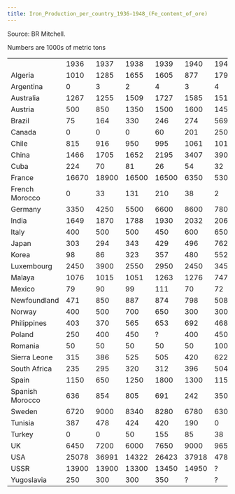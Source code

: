 ```yaml
---
title: Iron_Production_per_country_1936-1948_(Fe_content_of_ore)
---
```

Source: BR Mitchell.

Numbers are 1000s of metric tons

|                 |       |       |       |       |       |       |       |       |       |       |       |       |       |
|-----------------|-------|-------|-------|-------|-------|-------|-------|-------|-------|-------|-------|-------|-------|
|                 | 1936  | 1937  | 1938  | 1939  | 1940  | 1941  | 1942  | 1943  | 1944  | 1945  | 1946  | 1947  | 1948  |
| Algeria         | 1010  | 1285  | 1655  | 1605  | 877   | 179   | 180   | 94    | 413   | 628   | 912   | 851   | 1021  |
| Argentina       | 0     | 3     | 2     | 4     | 3     | 4     | 1     | 0     | 2     | 1     | 27    | 0     | 17    |
| Australia       | 1267  | 1255  | 1509  | 1727  | 1585  | 1514  | 1422  | 1473  | 1372  | 1026  | 1229  | 1445  | 1356  |
| Austria         | 500   | 850   | 1350  | 1500  | 1600  | 1450  | 1500  | 1600  | 1500  | 150   | 250   | 450   | 600   |
| Brazil          | 75    | 164   | 330   | 246   | 274   | 569   | 477   | 550   | 522   | 442   | 396   | 415   | 1069  |
| Canada          | 0     | 0     | 0     | 60    | 201   | 250   | 264   | 293   | 276   | 567   | 773   | 958   | 667   |
| Chile           | 815   | 916   | 950   | 995   | 1061  | 1011  | 245   | 3     | 11    | 173   | 738   | 1084  | 1681  |
| China           | 1466  | 1705  | 1652  | 2195  | 3407  | 3906  | 4726  | 5065  | 3793  | 223   | 147   | 71    | 75    |
| Cuba            | 224   | 70    | 81    | 26    | 54    | 32    | 56    | 29    | 8     | 0     | 0     | 22    | 13    |
| France          | 16670 | 18900 | 16500 | 16500 | 6350  | 5300  | 6400  | 8450  | 4700  | 3850  | 8100  | 19350 | 11500 |
| French Morocco  | 0     | 33    | 131   | 210   | 38    | 2     | 2     | 5     | 3     | 0     | 58    | 70    | 137   |
| Germany         | 3350  | 4250  | 5500  | 6600  | 8600  | 7800  | 6850  | 6300  | 5150  | ?     | 1950  | 2200  | 3850  |
| India           | 1649  | 1870  | 1788  | 1930  | 2032  | 2063  | 2083  | 1727  | 1524  | 1494  | 1565  | 1625  | 1483  |
| Italy           | 400   | 500   | 500   | 450   | 600   | 650   | 550   | 400   | 200   | 50    | 50    | 100   | 250   |
| Japan           | 303   | 294   | 343   | 429   | 496   | 762   | 1067  | 1403  | 1718  | 935   | 287   | 255   | 297   |
| Korea           | 98    | 86    | 323   | 357   | 480   | 552   | 769   | 958   | 1348  | 337   | ?     | ?     | ?     |
| Luxembourg      | 2450  | 3900  | 2550  | 2950  | 2450  | 3450  | 2550  | 2650  | 1450  | 700   | 1100  | 1000  | 1700  |
| Malaya          | 1076  | 1015  | 1051  | 1263  | 1276  | 747   | 59    | 32    | 7     | 9     | 0     | 1     | 0     |
| Mexico          | 79    | 90    | 99    | 111   | 70    | 72    | 103   | 138   | 187   | 175   | 171   | 226   | 227   |
| Newfoundland    | 471   | 850   | 887   | 874   | 798   | 508   | 630   | 284   | 244   | 511   | 648   | 763   | 789   |
| Norway          | 400   | 500   | 700   | 650   | 300   | 300   | 150   | 100   | 150   | 50    | 50    | 50    | 100   |
| Philippines     | 403   | 370   | 565   | 653   | 692   | 468   | 45    | 92    | 36    | 0     | 0     | 0     | 10    |
| Poland          | 250   | 400   | 450   | ?     | 400   | 450   | 400   | 350   | 350   | ?     | 200   | 250   | 350   |
| Romania         | 50    | 50    | 50    | 50    | 50    | 100   | 100   | 150   | 100   | 50    | 50    | 50    | 100   |
| Sierra Leone    | 315   | 386   | 525   | 505   | 420   | 622   | 380   | 339   | 277   | 504   | 495   | 512   | 567   |
| South Africa    | 235   | 295   | 320   | 312   | 396   | 504   | 432   | 449   | 464   | 540   | 656   | 724   | 691   |
| Spain           | 1150  | 650   | 1250  | 1800  | 1300  | 1150  | 1100  | 1050  | 1100  | 850   | 1200  | 1200  | 1250  |
| Spanish Morocco | 636   | 854   | 805   | 691   | 242   | 350   | 344   | 346   | 438   | 472   | 483   | 533   | 543   |
| Sweden          | 6720  | 9000  | 8340  | 8280  | 6780  | 6300  | 5820  | 6480  | 4380  | 2340  | 4140  | 5340  | 7980  |
| Tunisia         | 387   | 478   | 424   | 420   | 190   | 0     | 15    | 15    | 50    | 69    | 96    | 203   | 380   |
| Turkey          | 0     | 0     | 50    | 155   | 85    | 38    | 12    | 59    | 59    | 82    | 73    | 95    | 121   |
| UK              | 6450  | 7200  | 6000  | 7650  | 9000  | 9650  | 10100 | 9400  | 7850  | 7200  | 6200  | 5650  | 6650  |
| USA             | 25078 | 36991 | 14322 | 26423 | 37918 | 47819 | 54767 | 52127 | 48653 | 45882 | 36154 | 47709 | 50891 |
| USSR            | 13900 | 13900 | 13300 | 13450 | 14950 | ?     | ?     | ?     | ?     | 7950  | 9650  | 11650 | 14000 |
| Yugoslavia      | 250   | 300   | 300   | 350   | ?     | ?     | ?     | ?     | ?     | ?     | 200   | 350   | 450   |
